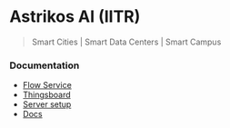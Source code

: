 # Astrikos AI (IITR)

> Smart Cities | Smart Data Centers | Smart Campus

### Documentation
 
- [Flow Service](/flow-service/)
- [Thingsboard](/thingsboard/)
- [Server setup](/server-setup/)
- [Docs](/docs/)